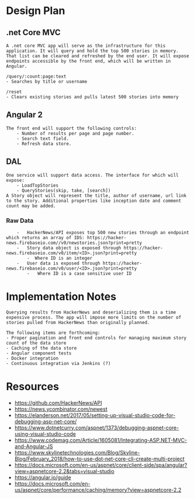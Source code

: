 

# Design Plan
 
 ## .net Core MVC
    A .net core MVC app will serve as the infrastructure for this application. It will query and hold the top 500 stories in memory. That list can be cleared and refreshed by the end user. It will expose endpoints accessible by the front end, which will be written in Angular. 

    /query/:count:page:text
    - Searches by title or username

    /reset
    - Clears existing stories and pulls latest 500 stories into memory


    
 ## Angular 2
    The front end will support the following controls:
        - Number of results per page and page number.
        - Search text field.
        - Refresh data store.

 ## DAL
    One service will support data access. The interface for which will expose:
        - LoadTopStories
        - QueryStories(skip, take, [search])
    A Story object will represent the title, author of username, url link to the story. Additional properties like inception date and comment count may be added.

   ### Raw Data
        -   HackerNews/API exposes top 500 new stories through an endpoint which returns an array of IDS: https://hacker-news.firebaseio.com//v0/newstories.json?print=pretty
        -   Story data object is exposed through https://hacker-news.firebaseio.com/v0/item/<ID>.json?print=pretty
            -  Where ID is an integer
        -   User data is exposed through https://hacker-news.firebaseio.com/v0/user/<ID>.json?print=pretty
            -   Where ID is a case sensitive user ID
# Implementation Notes
    Querying results from HackerNews and deserializing them is a time expensive process. The app will impose more limits on the number of stories pulled from HackerNews than originally planned.

    The following items are forthcoming:
    - Proper pagination and front end controls for managing maximum story count of the data store
    - Caching of the data store 
    - Angular component tests 
    - Docker integration 
    - Continuous integration via Jenkins (?)

# Resources
- https://github.com/HackerNews/API
- https://news.ycombinator.com/newest
- https://elanderson.net/2017/05/setting-up-visual-studio-code-for-debugging-asp-net-core/
- https://www.dotnetcurry.com/aspnet/1373/debugging-aspnet-core-using-visual-studio-code
- https://www.codemag.com/Article/1605081/Integrating-ASP.NET-MVC-and-Angular-JS
- https://www.skylinetechnologies.com/Blog/Skyline-Blog/February_2018/how-to-use-dot-net-core-cli-create-multi-project
- https://docs.microsoft.com/en-us/aspnet/core/client-side/spa/angular?view=aspnetcore-2.2&tabs=visual-studio
- https://angular.io/guide
- https://docs.microsoft.com/en-us/aspnet/core/performance/caching/memory?view=aspnetcore-2.2
